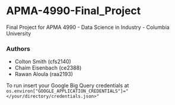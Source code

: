 # APMA-4990-Final_Project 
Final Project for APMA 4990 - Data Science in Industry - Columbia University

### Authors
- Colton Smith (cfs2140)
- Chaim Eisenbach (ce2388)  
- Rawan Aloula (raa2193)

To run insert your Google Big Query credentials at `os.environ["GOOGLE_APPLICATION_CREDENTIALS"]="</your/directory/credentials.json>"`
